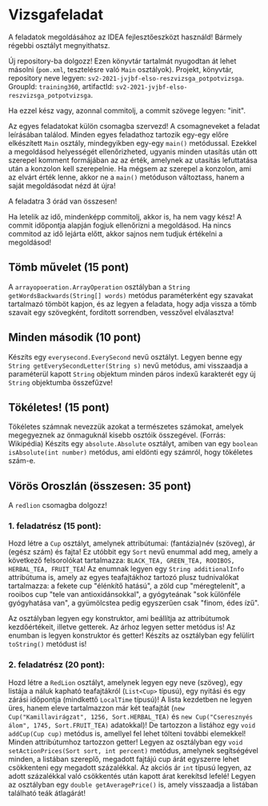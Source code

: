 # Vizsgafeladat

A feladatok megoldásához az IDEA fejlesztőeszközt használd! Bármely régebbi osztályt megnyithatsz.

Új repository-ba dolgozz! Ezen könyvtár tartalmát nyugodtan át lehet másolni (`pom.xml`, tesztelésre való `Main` osztályok).
Projekt, könyvtár, repository neve legyen: `sv2-2021-jvjbf-elso-reszvizsga_potpotvizsga`. GroupId: `training360`,
artifactId: `sv2-2021-jvjbf-elso-reszvizsga_potpotvizsga`.

Ha ezzel kész vagy, azonnal commitolj, a commit szövege legyen: "init".

Az egyes feladatokat külön csomagba szervezd! A csomagneveket a feladat leírásában találod. Minden egyes feladathoz tartozik
egy-egy előre elkészített `Main` osztály, mindegyikben egy-egy `main()` metódussal. Ezekkel a megoldásod helyességét
ellenőrizheted, ugyanis minden utasítás után ott szerepel komment formájában az az érték, amelynek az utasítás
lefuttatása után a konzolon kell szerepelnie. Ha mégsem az szerepel a konzolon, ami az elvárt érték lenne, akkor ne a
`main()` metóduson változtass, hanem a saját megoldásodat nézd át újra!

A feladatra 3 órád van összesen!

Ha letelik az idő, mindenképp commitolj, akkor is, ha nem vagy kész! A commit időpontja alapján fogjuk ellenőrizni a megoldásod.
Ha nincs commitod az idő lejárta előtt, akkor sajnos nem tudjuk értékelni a megoldásod!


## Tömb művelet (15 pont)

A `arrayopoeration.ArrayOperation` osztályban a `String getWordsBackwards(String[] words)` metódus
paraméterként egy szavakat tartalmazó tömböt kapjon, és az legyen a feladata, hogy adja vissza a tömb
szavait egy szövegként, fordított sorrendben, vesszővel elválasztva!

## Minden második (10 pont)

Készíts egy `everysecond.EverySecond` nevű osztályt. Legyen benne egy `String getEverySecondLetter(String s)` nevű metódus,
ami visszaadja a paraméterül kapott `String` objektum minden páros indexű karakterét egy új `String` objektumba összefűzve!

## Tökéletes! (15 pont)

Tökéletes számnak nevezzük azokat a természetes számokat, amelyek megegyeznek az önmaguknál kisebb osztóik összegével. (Forrás: Wikipédia)
Készits egy `absolute.Absolute` osztályt, amiben van egy `boolean isAbsolute(int number)` metódus, ami eldönti egy számról, hogy tökéletes szám-e.

## Vörös Oroszlán (összesen: 35 pont)

A `redlion` csomagba dolgozz!

### 1. feladatrész (15 pont):

Hozd létre a `Cup` osztályt, amelynek attribútumai: (fantázia)név (szöveg), ár (egész szám) és fajta! Ez utóbbit egy `Sort` nevű enummal
add meg, amely a következő felsorolókat tartalmazza: `BLACK_TEA, GREEN_TEA, ROOIBOS, HERBAL_TEA, FRUIT_TEA`! Az enumnak legyen egy
`String additionalInfo` attribútuma is, amely az egyes teafajtákhoz tartozó plusz tudnivalókat tartalmazza: a fekete
cup "élénkítő hatású", a zöld cup "méregtelenít", a rooibos cup "tele van antioxidánsokkal", a gyógyteának "sok különféle
gyógyhatása van", a gyümölcstea pedig egyszerűen csak "finom, édes ízű".

Az osztályban legyen egy konstruktor, ami beállítja az attribútumok kezdőértékeit, illetve getterek. Az árhoz legyen
setter metódus is! Az enumban is legyen konstruktor és getter! Készíts az osztályban egy felülírt `toString()`
metódust is!

### 2. feladatrész (20 pont):

Hozd létre a `RedLion` osztályt, amelynek legyen egy neve (szöveg), egy listája a náluk kapható teafajtákról
(`List<Cup>` típusú), egy nyitási és egy zárási időpontja (mindkettő `LocalTime` típusú)! A lista kezdetben ne legyen üres,
hanem eleve tartalmazzon már két teafajtát (`new Cup("Kamillavirágzat", 1256, Sort.HERBAL_TEA)` és
`new Cup("Cseresznyés álom", 1745, Sort.FRUIT_TEA)` adatokkal)! De tartozzon a listához egy `void addCup(Cup cup)` metódus is,
amellyel fel lehet tölteni további elemekkel! Minden attribútumhoz tartozzon getter!
Legyen az osztályban egy `void setActionPrices(Sort sort, int percent)` metódus, amelynek segítségével minden, a listában szereplő,
megadott fajtájú cup árát egyszerre lehet csökkenteni egy megadott százalékkal. Az akciós ár `int` típusú legyen, az adott százalékkal
való csökkentés után kapott árat kerekítsd lefelé!
Legyen az osztályban egy `double getAveragePrice()` is, amely visszaadja a listában található teák átlagárát!